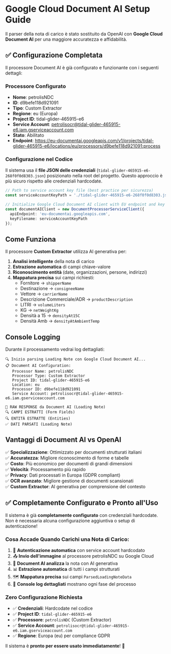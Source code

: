 # Google Cloud Document AI Setup Guide

Il parser della nota di carico è stato sostituito da OpenAI con **Google Cloud Document AI** per una maggiore accuratezza e affidabilità.

## ✅ Configurazione Completata

Il processore Document AI è già configurato e funzionante con i seguenti dettagli:

### Processore Configurato
- **Nome**: petrolisNDC  
- **ID**: d9befe118d921091
- **Tipo**: Custom Extractor
- **Regione**: eu (Europa)
- **Project ID**: tidal-glider-465915-e6
- **Service Account**: petrolisocr@tidal-glider-465915-e6.iam.gserviceaccount.com
- **Stato**: Abilitato
- **Endpoint**: https://eu-documentai.googleapis.com/v1/projects/tidal-glider-465915-e6/locations/eu/processors/d9befe118d921091:process

### Configurazione nel Codice
Il sistema usa il **file JSON delle credenziali** (`tidal-glider-465915-e6-268f0f0d8303.json`) posizionato nella root del progetto. Questo approccio è più sicuro rispetto alle credenziali hardcodate.

```typescript
// Path to service account key file (best practice per sicurezza)
const serviceAccountKeyPath = './tidal-glider-465915-e6-268f0f0d8303.json';

// Initialize Google Cloud Document AI client with EU endpoint and key file
const documentAIClient = new DocumentProcessorServiceClient({
  apiEndpoint: 'eu-documentai.googleapis.com',
  keyFilename: serviceAccountKeyPath
});
```

## Come Funziona

Il processore **Custom Extractor** utilizza AI generativa per:

1. **Analisi intelligente** della nota di carico
2. **Estrazione automatica** di campi chiave-valore
3. **Riconoscimento entità** (date, organizzazioni, persone, indirizzi)
4. **Mappatura precisa** sui campi richiesti:
   - Fornitore → `shipperName`
   - Destinazione → `consigneeName`  
   - Vettore → `carrierName`
   - Descrizione Commerciale/ADR → `productDescription`
   - LITRI → `volumeLiters`
   - KG → `netWeightKg`
   - Densità a 15 → `densityAt15C`
   - Densità Amb → `densityAtAmbientTemp`

## Console Logging

Durante il processamento vedrai log dettagliati:

```
🔍 Inizio parsing Loading Note con Google Cloud Document AI...
📋 Document AI Configuration:
   Processor Name: petrolisNDC
   Processor Type: Custom Extractor
   Project ID: tidal-glider-465915-e6
   Location: eu
   Processor ID: d9befe118d921091
   Service Account: petrolisocr@tidal-glider-465915-e6.iam.gserviceaccount.com

📄 RAW RESPONSE da Document AI (Loading Note)
🔍 CAMPI ESTRATTI (Form Fields)
🔍 ENTITÀ ESTRATTE (Entities)
✅ DATI PARSATI (Loading Note)
```

## Vantaggi di Document AI vs OpenAI

✅ **Specializzazione**: Ottimizzato per documenti strutturati italiani  
✅ **Accuratezza**: Migliore riconoscimento di forme e tabelle  
✅ **Costo**: Più economico per documenti di grandi dimensioni  
✅ **Velocità**: Processamento più rapido  
✅ **Privacy**: Dati processati in Europa (GDPR compliant)  
✅ **OCR avanzato**: Migliore gestione di documenti scansionati  
✅ **Custom Extractor**: AI generativa per comprensione del contesto

## ✅ Completamente Configurato e Pronto all'Uso

Il sistema è già **completamente configurato** con credenziali hardcodate. Non è necessaria alcuna configurazione aggiuntiva o setup di autenticazione!

### Cosa Accade Quando Carichi una Nota di Carico:

1. 🔐 **Autenticazione automatica** con service account hardcodato
2. 📤 **Invio dell'immagine** al processore petrolisNDC su Google Cloud
3. 🤖 **Document AI analizza** la nota con AI generativa
4. 📊 **Estrazione automatica** di tutti i campi strutturati
5. 🗺️ **Mappatura precisa** sui campi `ParsedLoadingNoteData`
6. 📝 **Console log dettagliati** mostrano ogni fase del processo

### Zero Configurazione Richiesta

- ✅ **Credenziali**: Hardcodate nel codice
- ✅ **Project ID**: `tidal-glider-465915-e6`
- ✅ **Processore**: `petrolisNDC` (Custom Extractor)
- ✅ **Service Account**: `petrolisocr@tidal-glider-465915-e6.iam.gserviceaccount.com`
- ✅ **Regione**: Europa (eu) per compliance GDPR

Il sistema è **pronto per essere usato immediatamente**! 🚀 
